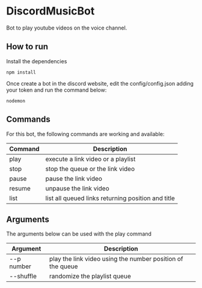 # DiscordMusicBot
Bot to play youtube videos on the voice channel.

## How to run
Install the dependencies
``` 
npm install
```

Once create a bot in the discord website, edit the config/config.json adding your token and run the command below:
``` 
nodemon
```

## Commands
For this bot, the following commands are working and available:

|   Command   | Description                                           |
| ----------- | ------------------------------------------            |
|    play     |   execute a link video or a playlist                  |
|    stop     |   stop the queue or the link video                    |
|    pause    |   pause the link video                                |
|    resume   |   unpause the link video                              |
|    list     |   list all queued links returning position and title  |

## Arguments
The arguments below can be used with the play command

|   Argument       | Description                                                  |
| -----------      | ------------------------------------------                   |
|    --p number    |   play the link video using the number position of the queue |
|    --shuffle     |   randomize the playlist queue                               |
